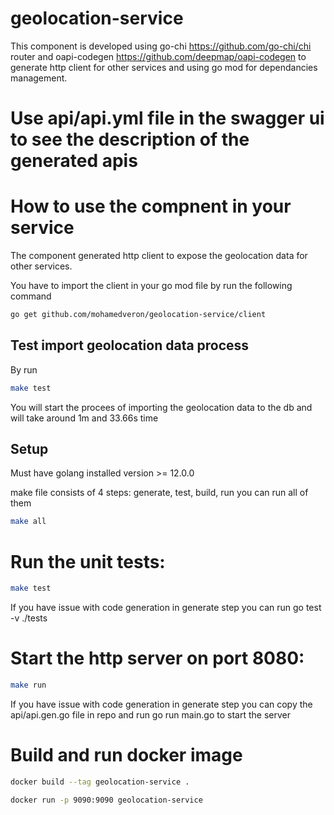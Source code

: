 # geolocation-service
This component is developed using go-chi https://github.com/go-chi/chi router and oapi-codegen https://github.com/deepmap/oapi-codegen to generate http client for other services and using go mod for dependancies management.

# Use api/api.yml file in the swagger ui to see the description of the generated apis

# How to use the compnent in your service
The component generated http client to expose the geolocation data for other services.

You have to import the client in your go mod file by run the following command

```bash
go get github.com/mohamedveron/geolocation-service/client
```
## Test import geolocation data process
By run 
```bash
make test
```
You will start the procees of importing the geolocation data to the db and will take around 1m and 33.66s time 

## Setup

Must have golang installed version >= 12.0.0

make file consists of 4 steps: generate, test, build, run
you can run all of them 

```bash
make all
```

# Run the unit tests:
```bash
make test
```
If you have issue with code generation in generate step you can run go test -v ./tests

# Start the http server on port 8080:

```bash
make run
```

If you have issue with code generation in generate step you can copy the api/api.gen.go file in repo and run go run main.go to start the server

# Build and run docker image

```bash
docker build --tag geolocation-service .
```

```bash
docker run -p 9090:9090 geolocation-service
```
